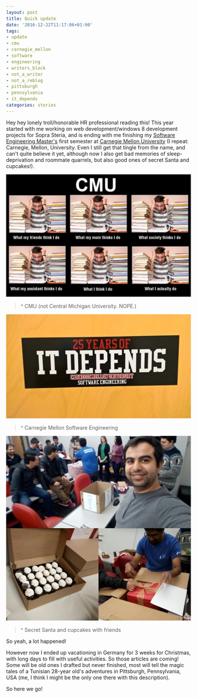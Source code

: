 ```yaml
---
layout: post
title: Quick update
date: '2016-12-22T11:17:06+01:00'
tags:
- update
- cmu
- carnegie_mellon
- software
- engineering
- writers_block
- not_a_writer
- not_a_reblog
- pittsburgh
- pennsylvania
- it_depends
categories: stories
---
```

Hey hey lonely troll/honorable HR professional reading this!
This year started with me working on web development/windows 8 development projects for Sopra Steria, and is ending with me finishing my [Software Engineering Master's](http://mse.isri.cmu.edu/software-engineering/web3-programs/MSIT-SE/index.html) first semester at [Carnegie Mellon University](https://www.cmu.edu/) (I repeat: Carnegie, Mellon, University. Even I still get that tingle from the name, and can't quite believe it yet, although now I also get bad memories of sleep-deprivation and roommate quarrels, but also good ones of secret Santa and cupcakes!).

![](/images/QuickUpdate/meme.jpg)

> ^ CMU (not Central Michigan University. NOPE.)

![](/images/QuickUpdate/it_depends.jpg)

> ^ Carnegie Mellon Software Engineering

![](/images/QuickUpdate/secret_santa.jpg)

> ^ Secret Santa and cupcakes with friends

So yeah, a lot happened!

However now I ended up vacationing in Germany for 3 weeks for Christmas, with long days to fill with useful activities. So those articles are coming! Some will be old ones I drafted but never finished, most will tell the magic tales of a Tunisian 28-year old's adventures in Pittsburgh, Pennsylvania, USA (me, I think I might be the only one there with this description).

So here we go!

